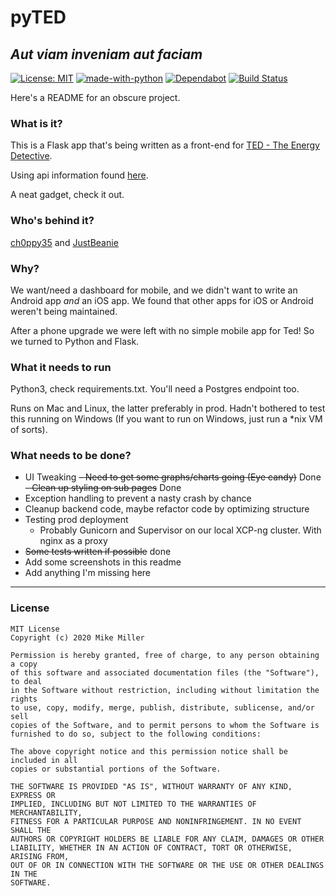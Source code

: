 # pyTED

## _Aut viam inveniam aut faciam_

[![License: MIT](https://img.shields.io/badge/License-MIT-blue.svg)](https://opensource.org/licenses/MIT)
[![made-with-python](https://img.shields.io/badge/Made%20with-Python-1f425f.svg)](https://www.python.org/)
[![Dependabot](https://badgen.net/badge/icon/dependabot?icon=dependabot&label)](https://dependabot.com/)
[![Build Status](https://travis-ci.com/ch0ppy35/pyTed.svg?branch=dev)](https://travis-ci.com/ch0ppy35/pyTed)

Here's a README for an obscure project.

### What is it?

This is a Flask app that's being written as a front-end for
[TED - The Energy Detective](https://www.theenergydetective.com/).

Using api information found [here](http://files.theenergydetective.com/docs/TED5000-API-R330.pdf).

A neat gadget, check it out.

### Who's behind it?

[ch0ppy35](https://github.com/ch0ppy35) and [JustBeanie](https://github.com/JustBeanie)

### Why?

We want/need a dashboard for mobile, and we didn't want to write an Android app _and_ an iOS app. 
We found that other apps for iOS or Android weren't being maintained. 

After a phone upgrade we were left with no simple mobile app for Ted!
So we turned to Python and Flask.

### What it needs to run

Python3, check requirements.txt.  You'll need a Postgres endpoint too.

Runs on Mac and Linux, the latter preferably in prod. 
Hadn't bothered to test this running on Windows (If you want to run on Windows, just run a *nix VM of sorts).

### What needs to be done?

- UI Tweaking 
  ~~- Need to get some graphs/charts going (Eye candy)~~ Done
    ~~- Clean up styling on sub pages~~ Done
- Exception handling to prevent a nasty crash by chance
- Cleanup backend code, maybe refactor code by optimizing structure
- Testing prod deployment
  - Probably Gunicorn and Supervisor on our local XCP-ng cluster. With nginx as a proxy
- ~~Some tests written if possible~~ done
- Add some screenshots in this readme
- Add anything I'm missing here

---

### License

```license
MIT License
Copyright (c) 2020 Mike Miller

Permission is hereby granted, free of charge, to any person obtaining a copy
of this software and associated documentation files (the "Software"), to deal
in the Software without restriction, including without limitation the rights
to use, copy, modify, merge, publish, distribute, sublicense, and/or sell
copies of the Software, and to permit persons to whom the Software is
furnished to do so, subject to the following conditions:

The above copyright notice and this permission notice shall be included in all
copies or substantial portions of the Software.

THE SOFTWARE IS PROVIDED "AS IS", WITHOUT WARRANTY OF ANY KIND, EXPRESS OR
IMPLIED, INCLUDING BUT NOT LIMITED TO THE WARRANTIES OF MERCHANTABILITY,
FITNESS FOR A PARTICULAR PURPOSE AND NONINFRINGEMENT. IN NO EVENT SHALL THE
AUTHORS OR COPYRIGHT HOLDERS BE LIABLE FOR ANY CLAIM, DAMAGES OR OTHER
LIABILITY, WHETHER IN AN ACTION OF CONTRACT, TORT OR OTHERWISE, ARISING FROM,
OUT OF OR IN CONNECTION WITH THE SOFTWARE OR THE USE OR OTHER DEALINGS IN THE
SOFTWARE.
```